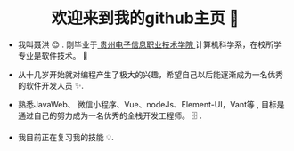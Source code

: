 <h1 align="center"> 欢迎来到我的github主页 👋 </h1>


* 我叫聂洪 :blush:	 . 刚毕业于[ 贵州电子信息职业技术学院 ](http://www.gzeic.com/)计算机科学系，在校所学专业是软件技术。 :satellite:

* 从十几岁开始就对编程产生了极大的兴趣，希望自己以后能逐渐成为一名优秀的软件开发人员  :sparkles:.

* 熟悉JavaWeb、 微信小程序、Vue、nodeJs、Element-UI，Vant等 , 目标是通过自己的努力成为一名优秀的全栈开发工程师。 :file_cabinet: .

* 我目前正在复习我的技能 :bulb:.



